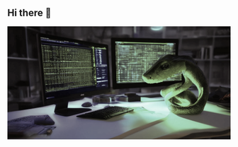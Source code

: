 ## Hi there 👋

<img src = "https://github.com/Na6ezh6a/Na6ezh6a/blob/main/python.png" alt = "The Unlimited">
